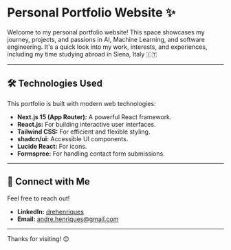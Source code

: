 # Personal Portfolio Website ✨

Welcome to my personal portfolio website! This space showcases my journey, projects, and passions in AI, Machine Learning, and software engineering. It's a quick look into my work, interests, and experiences, including my time studying abroad in Siena, Italy 🇮🇹

---

## 🛠️ Technologies Used

This portfolio is built with modern web technologies:

*   **Next.js 15 (App Router):** A powerful React framework.
*   **React.js:** For building interactive user interfaces.
*   **Tailwind CSS:** For efficient and flexible styling.
*   **shadcn/ui:** Accessible UI components.
*   **Lucide React:** For icons.
*   **Formspree:** For handling contact form submissions.

---

## 🤝 Connect with Me

Feel free to reach out!

*   **LinkedIn:** [drehenriques](https://linkedin.com/in/drehenriques/)
*   **Email:** andre.henriques@gmail.com

---

Thanks for visiting! 😊